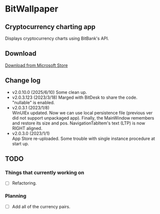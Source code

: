 ﻿# BitWallpaper

## Cryptocurrency charting app
  
Displays cryptocurrency charts using BitBank's API. 

## Download
 [Download from Microsoft Store](https://www.microsoft.com/store/apps/9NCC3NTG9DP3)
 

## Change log
* v2.0.10.0 (2025/6/10)
 Some clean up.
* v2.0.3.123 (2023/3/18)
 Marged with BitDesk to share the code. 
 "nullable" is enabled.
* v2.0.3.1 (2023/1/8)  
 WinUIEx updated. Now we can use local persistence file (previous ver did not support unpackaged app). Finally, the MainWindow remembers and restore its size and pos. NavigationTabItem's text (LTP) is now RIGHT aligned.
* v2.0.3.0 (2023/1/1)   
 App Store re-uploaded. Some trouble with single instance procedure at start up. 

## TODO

### Things that currently working on

- [ ] Refactoring.


### Planning

- [ ] Add all of the currency pairs.



